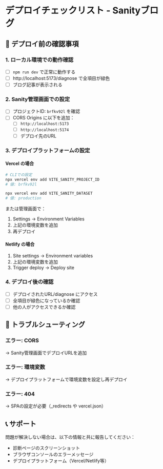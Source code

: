 # デプロイチェックリスト - Sanityブログ

## 🚀 デプロイ前の確認事項

### 1. ローカル環境での動作確認
- [ ] `npm run dev` で正常に動作する
- [ ] http://localhost:5173/diagnose で全項目が緑色
- [ ] ブログ記事が表示される

### 2. Sanity管理画面での設定
- [ ] プロジェクトID: `brfkv92l` を確認
- [ ] CORS Origins に以下を追加：
  - [ ] `http://localhost:5173`
  - [ ] `http://localhost:5174`
  - [ ] デプロイ先のURL

### 3. デプロイプラットフォームの設定

#### Vercel の場合
```bash
# CLIでの設定
npx vercel env add VITE_SANITY_PROJECT_ID
# 値: brfkv92l

npx vercel env add VITE_SANITY_DATASET
# 値: production
```

または管理画面で：
1. Settings → Environment Variables
2. 上記の環境変数を追加
3. 再デプロイ

#### Netlify の場合
1. Site settings → Environment variables
2. 上記の環境変数を追加
3. Trigger deploy → Deploy site

### 4. デプロイ後の確認
- [ ] デプロイされたURL/diagnose にアクセス
- [ ] 全項目が緑色になっているか確認
- [ ] 他の人がアクセスできるか確認

## 🔧 トラブルシューティング

### エラー: CORS
→ Sanity管理画面でデプロイURLを追加

### エラー: 環境変数
→ デプロイプラットフォームで環境変数を設定し再デプロイ

### エラー: 404
→ SPAの設定が必要（_redirects や vercel.json）

## 📞 サポート
問題が解決しない場合は、以下の情報と共に報告してください：
- 診断ページのスクリーンショット
- ブラウザコンソールのエラーメッセージ
- デプロイプラットフォーム（Vercel/Netlify等）